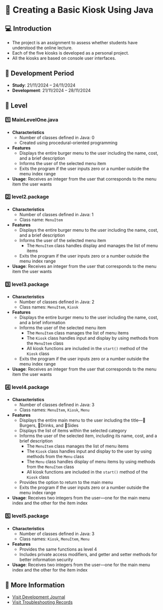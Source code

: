# 🍔 Creating a Basic Kiosk Using Java

## 💻 Introduction
- The project is an assignment to assess whether students have understood the online lecture.
- Each of the five kiosks is developed as a personal project.
- All the kiosks are based on console user interfaces. 
  

## 📆 Development Period
- **Study**: 21/11/2024 – 24/11/2024
- **Development**: 21/11/2024 – 28/11/2024

## 🚀 Level

### 1️⃣ MainLevelOne.java
- **Characteristics**
  - Number of classes defined in Java: 0
  - Created using procedural-oriented programming
- **Features** 
  - Displays the entire burger menu to the user including the name, cost, and a brief description
  - Informs the user of the selected menu item 
  - Exits the program if the user inputs zero or a number outside the menu index range
- **Usage**: Receives an integer from the user that corresponds to the menu item the user wants

### 2️⃣ level2.package
- **Characteristics**
  - Number of classes defined in Java: 1
  - Class name: `MenuItem`
- **Features**
  - Displays the entire burger menu to the user including the name, cost, and a brief description
  - Informs the user of the selected menu item
    - The `MenuItem` class handles display and manages the list of menu items
  - Exits the program if the user inputs zero or a number outside the menu index range
- **Usage**: Receives an integer from the user that corresponds to the menu item the user wants

### 3️⃣ level3.package
- **Characteristics**
  - Number of classes defined in Java: 2
  - Class names: `MenuItem`, `Kiosk` 
- **Features**
  - Displays the entire burger menu to the user including the name, cost, and a brief information 
  - Informs the user of the selected menu item
    - The `MenuItem` class manages the list of menu items
    - The `Kiosk` class handles input and display by using methods from the `MenuItem` class
    - All kiosk functions are included in the `start()` method of the `Kiosk` class 
  - Exits the program if the user inputs zero or a number outside the menu index range
- **Usage**: Receives an integer from the user that corresponds to the menu item the user wants

### 4️⃣ level4.package
- **Characteristics**
  - Number of classes defined in Java: 3
  - Class names: `MenuItem`, `Kiosk`, `Menu` 
- **Features**
  - Displays the entire main menu to the user including the title—🍔Burgers, 🍹Drinks, and 🥗Sides
  - Displays the list of items within the selected category
  - Informs the user of the selected item, including its name, cost, and a brief description
    - The `MenuItem` class manages the list of menu items
    - The `Kiosk` class handles input and display to the user by using methods from the `Menu` class
    - The `Menu` class handles display of menu items by using methods from the `MenuItem` class
    - All kiosk functions are included in the `start()` method of the `Kiosk` class
  - Provides the option to return to the main menu
  - Exits the program if the user inputs zero or a number outside the menu index range
- **Usage**: Receives two integers from the user—one for the main menu index and the other for the item index

### 5️⃣ level5.package
- **Characteristics**
  - Number of classes defined in Java: 3
  - Class names: `Kiosk`, `MenuItem`, `Menu` 
- **Features**
  - Provides the same functions as level 4
  - Includes private access modifiers, and getter and setter methods for better information security
- **Usage**: Receives two integers from the user—one for the main menu index and the other for the item index

## 📜 More Information
- [Visit Development Journal](https://writingforever162.tistory.com)
- [Visit Troubleshooting Records](https://writingforever162.tistory.com/category/Troubleshooting%3A%20%EB%AC%B4%EC%97%87%EC%9D%B4%20%EB%AC%B8%EC%A0%9C%EC%98%80%EB%8A%94%EA%B0%80%3F)

